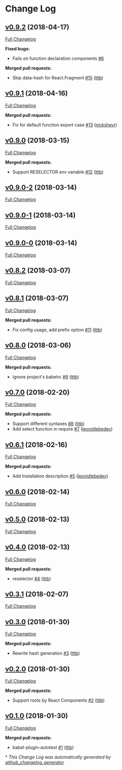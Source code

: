 # Change Log

## [v0.9.2](https://github.com/lttb/reselector/tree/v0.9.2) (2018-04-17)

[Full Changelog](https://github.com/lttb/reselector/compare/v0.9.1...v0.9.2)

**Fixed bugs:**

- Fails on function declaration components [\#6](https://github.com/lttb/reselector/issues/6)

**Merged pull requests:**

- Skip data-hash for React.Fragment [\#15](https://github.com/lttb/reselector/pull/15) ([lttb](https://github.com/lttb))

## [v0.9.1](https://github.com/lttb/reselector/tree/v0.9.1) (2018-04-16)

[Full Changelog](https://github.com/lttb/reselector/compare/v0.9.0...v0.9.1)

**Merged pull requests:**

- Fix for default function export case [\#13](https://github.com/lttb/reselector/pull/13) ([nickshevr](https://github.com/nickshevr))

## [v0.9.0](https://github.com/lttb/reselector/tree/v0.9.0) (2018-03-15)

[Full Changelog](https://github.com/lttb/reselector/compare/v0.9.0-2...v0.9.0)

**Merged pull requests:**

- Support RESELECTOR env variable [\#12](https://github.com/lttb/reselector/pull/12) ([lttb](https://github.com/lttb))

## [v0.9.0-2](https://github.com/lttb/reselector/tree/v0.9.0-2) (2018-03-14)

[Full Changelog](https://github.com/lttb/reselector/compare/v0.9.0-1...v0.9.0-2)

## [v0.9.0-1](https://github.com/lttb/reselector/tree/v0.9.0-1) (2018-03-14)

[Full Changelog](https://github.com/lttb/reselector/compare/v0.9.0-0...v0.9.0-1)

## [v0.9.0-0](https://github.com/lttb/reselector/tree/v0.9.0-0) (2018-03-14)

[Full Changelog](https://github.com/lttb/reselector/compare/v0.8.2...v0.9.0-0)

## [v0.8.2](https://github.com/lttb/reselector/tree/v0.8.2) (2018-03-07)

[Full Changelog](https://github.com/lttb/reselector/compare/v0.8.1...v0.8.2)

## [v0.8.1](https://github.com/lttb/reselector/tree/v0.8.1) (2018-03-07)

[Full Changelog](https://github.com/lttb/reselector/compare/v0.8.0...v0.8.1)

**Merged pull requests:**

- Fix config usage, add prefix option [\#11](https://github.com/lttb/reselector/pull/11) ([lttb](https://github.com/lttb))

## [v0.8.0](https://github.com/lttb/reselector/tree/v0.8.0) (2018-03-06)

[Full Changelog](https://github.com/lttb/reselector/compare/v0.7.0...v0.8.0)

**Merged pull requests:**

- Ignore project's babelrc [\#9](https://github.com/lttb/reselector/pull/9) ([lttb](https://github.com/lttb))

## [v0.7.0](https://github.com/lttb/reselector/tree/v0.7.0) (2018-02-20)

[Full Changelog](https://github.com/lttb/reselector/compare/v0.6.1...v0.7.0)

**Merged pull requests:**

- Support different syntaxes [\#8](https://github.com/lttb/reselector/pull/8) ([lttb](https://github.com/lttb))
- Add select function in require [\#7](https://github.com/lttb/reselector/pull/7) ([leonidlebedev](https://github.com/leonidlebedev))

## [v0.6.1](https://github.com/lttb/reselector/tree/v0.6.1) (2018-02-16)

[Full Changelog](https://github.com/lttb/reselector/compare/v0.6.0...v0.6.1)

**Merged pull requests:**

- Add Installation description [\#5](https://github.com/lttb/reselector/pull/5) ([leonidlebedev](https://github.com/leonidlebedev))

## [v0.6.0](https://github.com/lttb/reselector/tree/v0.6.0) (2018-02-14)

[Full Changelog](https://github.com/lttb/reselector/compare/v0.5.0...v0.6.0)

## [v0.5.0](https://github.com/lttb/reselector/tree/v0.5.0) (2018-02-13)

[Full Changelog](https://github.com/lttb/reselector/compare/v0.4.0...v0.5.0)

## [v0.4.0](https://github.com/lttb/reselector/tree/v0.4.0) (2018-02-13)

[Full Changelog](https://github.com/lttb/reselector/compare/v0.3.1...v0.4.0)

**Merged pull requests:**

- reselector [\#4](https://github.com/lttb/reselector/pull/4) ([lttb](https://github.com/lttb))

## [v0.3.1](https://github.com/lttb/reselector/tree/v0.3.1) (2018-02-07)

[Full Changelog](https://github.com/lttb/reselector/compare/v0.3.0...v0.3.1)

## [v0.3.0](https://github.com/lttb/reselector/tree/v0.3.0) (2018-01-30)

[Full Changelog](https://github.com/lttb/reselector/compare/v0.2.0...v0.3.0)

**Merged pull requests:**

- Rewrite hash generation [\#3](https://github.com/lttb/reselector/pull/3) ([lttb](https://github.com/lttb))

## [v0.2.0](https://github.com/lttb/reselector/tree/v0.2.0) (2018-01-30)

[Full Changelog](https://github.com/lttb/reselector/compare/v0.1.0...v0.2.0)

**Merged pull requests:**

- Support roots by React Components [\#2](https://github.com/lttb/reselector/pull/2) ([lttb](https://github.com/lttb))

## [v0.1.0](https://github.com/lttb/reselector/tree/v0.1.0) (2018-01-30)

[Full Changelog](https://github.com/lttb/reselector/compare/99af820c758538d1c1d90363bfae8f07e212cb23...v0.1.0)

**Merged pull requests:**

- babel-plugin-autotest [\#1](https://github.com/lttb/reselector/pull/1) ([lttb](https://github.com/lttb))



\* *This Change Log was automatically generated by [github_changelog_generator](https://github.com/skywinder/Github-Changelog-Generator)*